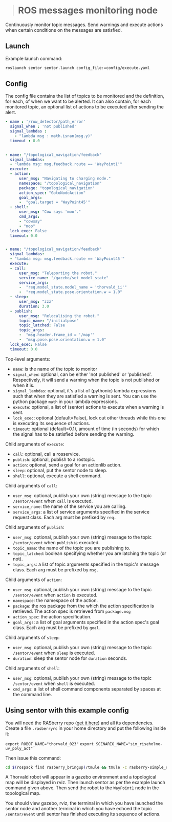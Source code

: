 ﻿


> # ROS messages monitoring node

Continuously monitor topic messages. Send warnings and execute actions when certain conditions on the messages are satisfied. 

## Launch

Example launch command:

```sh
roslaunch sentor sentor.launch config_file:=config/execute.yaml
```

## Config

The config file contains the list of topics to be monitored and the definition, for each, of when we want to be alerted. It can also contain, for each monitored topic, an optional list of actions to be executed after sending the alert.

```yaml
- name : '/row_detector/path_error'
  signal_when : 'not published'
  signal_lambdas :
    - "lambda msg : math.isnan(msg.y)"
  timeout : 0.0
  

- name: "/topological_navigation/feedback"
  signal_lambdas:
  - "lambda msg: msg.feedback.route == 'WayPoint1'"
  execute:
  - action:
      user_msg: "Navigating to charging node."
      namespace: "/topological_navigation"
      package: "topological_navigation"
      action_spec: "GotoNodeAction"
      goal_args:
      -  "goal.target = 'WayPoint45'"
  - shell:
      user_msg: "Cow says 'moo'."
      cmd_args:
      - "cowsay"
      - "moo"
  lock_exec: False
  timeout: 0.0                 


- name: "/topological_navigation/feedback"
  signal_lambdas:
  - "lambda msg: msg.feedback.route == 'WayPoint45'"
  execute:
  - call:
      user_msg: "Teleporting the robot."
      service_name: "/gazebo/set_model_state"
      service_args:
      -  "req.model_state.model_name = 'thorvald_ii'"
      -  "req.model_state.pose.orientation.w = 1.0"
  - sleep:
      user_msg: "zzz"
      duration: 3.0
  - publish:
      user_msg: "Relocalising the robot."
      topic_name: "/initialpose"
      topic_latched: False
      topic_args:
      -  "msg.header.frame_id = '/map'"
      -  "msg.pose.pose.orientation.w = 1.0"
  lock_exec: False
  timeout: 0.0
```
Top-level arguments:
- `name`: is the name of the topic to monitor
- `signal_when`: optional, can be either 'not published' or 'published'. Respectively, it will send a warning when the topic is not published or when it is.
- `signal_lambdas`: optional, it's a list of (pythonic) lambda expressions such that when they are satisfied a warning is sent. You can use the python package `math` in your lambda expressions.
- `execute`: optional, a list of (sentor) actions to execute when a warning is sent.
- `lock_exec`: optional (default=False), lock out other threads while this one is executing its sequence of actions.
- `timeout`: optional (default=0.1), amount of time (in seconds) for which the signal has to be satisfied before sending the warning.

Child arguments of `execute`:
- `call`: optional, call a rosservice.
- `publish`: optional, publish to a rostopic.
- `action`: optional, send a goal for an actionlib action.
- `sleep`: optional, put the sentor node to sleep.
- `shell`: optional, execute a shell command.  

Child arguments of `call`:
- `user_msg`: optional, publish your own (string) message to the topic `/sentor/event` when `call` is executed.
- `service_name`: the name of the service you are calling.
- `service_args`: a list of service arguments specified in the service request class. Each arg must be prefixed by `req.`

Child arguments of `publish`:
- `user_msg`: optional, publish your own (string) message to the topic `/sentor/event` when `publish` is executed.
- `topic_name`: the name of the topic you are publishing to. 
- `topic_latched`: boolean specifying whether you are latching the topic (or not).
- `topic_args`: a list of topic arguments specified in the topic's message class. Each arg must be prefixed by `msg.`

Child arguments of `action`:
- `user_msg`: optional, publish your own (string) message to the topic `/sentor/event` when `action` is executed.
- `namespace`: the namespace of the action.
- `package`: the ros package from the which the action specification is retrieved. The action spec is retrieved from `package.msg`
- `action_spec`: the action specification.
- `goal_args`: a list of goal arguments specified in the action spec's goal class. Each arg must be prefixed by `goal.`

Child arguments of `sleep`:
- `user_msg`:  optional, publish your own (string) message to the topic `/sentor/event` when `sleep` is executed.
- `duration`: sleep the sentor node for `duration` seconds.

Child arguments of `shell`:
- `user_msg`: optional, publish your own (string) message to the topic `/sentor/event` when `shell` is executed.
- `cmd_args`: a list of shell command components separated by spaces at the command line.

## Using sentor with this example config
You will need the RASberry repo (<a href="https://github.com/LCAS/RASberry">get it here</a>) and all its dependencies. Create a file `.rasberryrc` in your home directory and put the following inside it:

`export ROBOT_NAME="thorvald_023"` 
`export SCENARIO_NAME="sim_riseholme-uv_poly_act"` 

Then issue this command:
```sh
cd $(rospack find rasberry_bringup)/tmule && tmule -c rasberry-simple_robot_corner_hokuyos.yaml -W 3 launch
```
A Thorvald robot will appear in a gazebo environment and a topological map will be displayed in rviz. Then launch sentor as per the example launch command given above. Then send the robot to the `WayPoint1` node in the topological map. 

You should view gazebo, rviz, the terminal in which you have launched the sentor node and another terminal in which you have echoed the topic `/sentor/event` until sentor has finished executing its sequence of actions.
